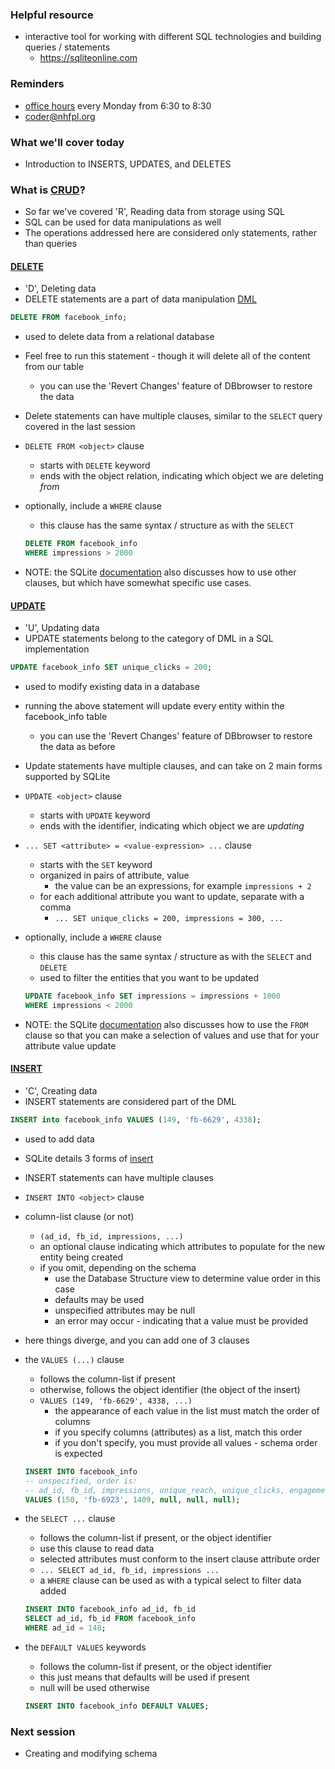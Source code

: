 ### Helpful resource
- interactive tool for working with different SQL technologies and building queries / statements
  - https://sqliteonline.com

### Reminders
- [office hours](https://calendly.com/coder-nhfpl) every Monday from 6:30 to 8:30
- coder@nhfpl.org

### What we'll cover today
- Introduction to INSERTS, UPDATES, and DELETES

### What is [CRUD](https://en.wikipedia.org/wiki/Create,_read,_update_and_delete)?
- So far we've covered 'R', Reading data from storage using SQL
- SQL can be used for data manipulations as well
- The operations addressed here are considered only statements, rather than queries

#### [DELETE](https://en.wikipedia.org/wiki/Delete_%28SQL%29)
- 'D', Deleting data
- DELETE statements are a part of data manipulation [DML](https://en.wikipedia.org/wiki/Data_manipulation_language)

```SQL
DELETE FROM facebook_info;
```

- used to delete data from a relational database
- Feel free to run this statement - though it will delete all of the content from our table
  - you can use the 'Revert Changes' feature of DBbrowser to restore the data

- Delete statements can have multiple clauses, similar to the `SELECT` query covered in the last session

- `DELETE FROM <object>` clause
  - starts with `DELETE` keyword
  - ends with the object relation, indicating which object we are deleting _from_
- optionally, include a `WHERE` clause
  - this clause has the same syntax / structure as with the `SELECT`
  
  ```SQL
  DELETE FROM facebook_info
  WHERE impressions > 2000
  ```

- NOTE: the SQLite [documentation](https://sqlite.org/lang_delete.html) also discusses how to use other clauses, but which have somewhat specific use cases.

#### [UPDATE](https://en.wikipedia.org/wiki/Update_%28SQL%29)
- 'U', Updating data
- UPDATE statements belong to the category of DML in a SQL implementation

```SQL
UPDATE facebook_info SET unique_clicks = 200;
```

- used to modify existing data in a database 
- running the above statement will update every entity within the facebook_info table
  - you can use the 'Revert Changes' feature of DBbrowser to restore the data as before

- Update statements have multiple clauses, and can take on 2 main forms supported by SQLite

- `UPDATE <object>` clause
  - starts with `UPDATE` keyword
  - ends with the identifier, indicating which object we are _updating_ 
- `... SET <attribute> = <value-expression> ...` clause
  - starts with the `SET` keyword
  - organized in pairs of attribute, value
    - the value can be an expressions, for example `impressions + 2`
  - for each additional attribute you want to update, separate with a comma
    - `... SET unique_clicks = 200, impressions = 300, ...`
- optionally, include a `WHERE` clause

  - this clause has the same syntax / structure as with the `SELECT` and `DELETE`
  - used to filter the entities that you want to be updated
  
  ```SQL
  UPDATE facebook_info SET impressions = impressions + 1000
  WHERE impressions < 2000
  ```

- NOTE: the SQLite [documentation](https://sqlite.org/lang_update.html) also discusses how to use the `FROM` clause so that you can make a selection of values and use that for your attribute value update

#### [INSERT](https://en.wikipedia.org/wiki/Insert_%28SQL%29)
- 'C', Creating data
- INSERT statements are considered part of the DML

```SQL
INSERT into facebook_info VALUES (149, 'fb-6629', 4338);
```

- used to add data
- SQLite details 3 forms of [insert](https://sqlite.org/lang_insert.html)
- INSERT statements can have multiple clauses

- `INSERT INTO <object>` clause
- column-list clause (or not)
  - `(ad_id, fb_id, impressions, ...)`
  - an optional clause indicating which attributes to populate for the new entity being created
  - if you omit, depending on the schema
    - use the Database Structure view to determine value order in this case
    - defaults may be used
    - unspecified attributes may be null
    - an error may occur - indicating that a value must be provided

- here things diverge, and you can add one of 3 clauses

- the `VALUES (...)` clause
  - follows the column-list if present
  - otherwise, follows the object identifier (the object of the insert)
  - `VALUES (149, 'fb-6629', 4338, ...)`
    - the appearance of each value in the list must match the order of columns
    - if you specify columns (attributes) as a list, match this order
    - if you don't specify, you must provide all values - schema order is expected
  
  ```SQL
  INSERT INTO facebook_info
  -- unspecified, order is: 
  -- ad_id, fb_id, impressions, unique_reach, unique_clicks, engagement_rate
  VALUES (150, 'fb-6923', 1409, null, null, null);
  ```

- the `SELECT ...` clause
  - follows the column-list if present, or the object identifier
  - use this clause to read data
  - selected attributes must conform to the insert clause attribute order
  - `... SELECT ad_id, fb_id, impressions ...`
  - a `WHERE` clause can be used as with a typical select to filter data added

  ```SQL
  INSERT INTO facebook_info ad_id, fb_id
  SELECT ad_id, fb_id FROM facebook_info
  WHERE ad_id = 148;
  ```

- the `DEFAULT VALUES` keywords
  - follows the column-list if present, or the object identifier
  - this just means that defaults will be used if present
  - null will be used otherwise
  
  ```SQL
  INSERT INTO facebook_info DEFAULT VALUES;
  ```

### Next session
- Creating and modifying schema
